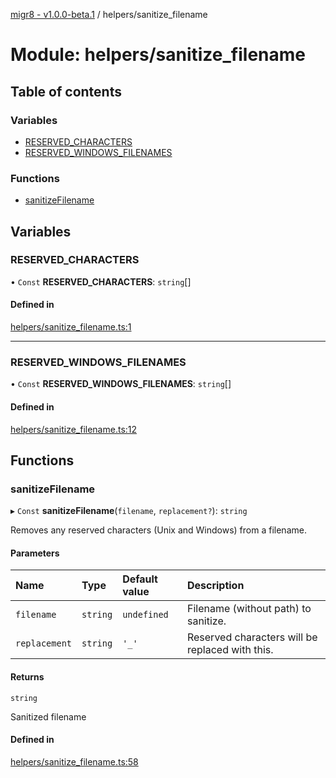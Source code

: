 [migr8 - v1.0.0-beta.1](../README.md) / helpers/sanitize_filename

# Module: helpers/sanitize_filename

## Table of contents

### Variables

- [RESERVED_CHARACTERS](helpers_sanitize_filename.md#reserved_characters)
- [RESERVED_WINDOWS_FILENAMES](helpers_sanitize_filename.md#reserved_windows_filenames)

### Functions

- [sanitizeFilename](helpers_sanitize_filename.md#sanitizefilename)

## Variables

### RESERVED_CHARACTERS

• `Const` **RESERVED_CHARACTERS**: `string`[]

#### Defined in

[helpers/sanitize_filename.ts:1](https://github.com/prasadrajandran/migr8/blob/560fe49/src/helpers/sanitize_filename.ts#L1)

---

### RESERVED_WINDOWS_FILENAMES

• `Const` **RESERVED_WINDOWS_FILENAMES**: `string`[]

#### Defined in

[helpers/sanitize_filename.ts:12](https://github.com/prasadrajandran/migr8/blob/560fe49/src/helpers/sanitize_filename.ts#L12)

## Functions

### sanitizeFilename

▸ `Const` **sanitizeFilename**(`filename`, `replacement?`): `string`

Removes any reserved characters (Unix and Windows) from a filename.

#### Parameters

| Name          | Type     | Default value | Description                                     |
| :------------ | :------- | :------------ | :---------------------------------------------- |
| `filename`    | `string` | `undefined`   | Filename (without path) to sanitize.            |
| `replacement` | `string` | `'_'`         | Reserved characters will be replaced with this. |

#### Returns

`string`

Sanitized filename

#### Defined in

[helpers/sanitize_filename.ts:58](https://github.com/prasadrajandran/migr8/blob/560fe49/src/helpers/sanitize_filename.ts#L58)
